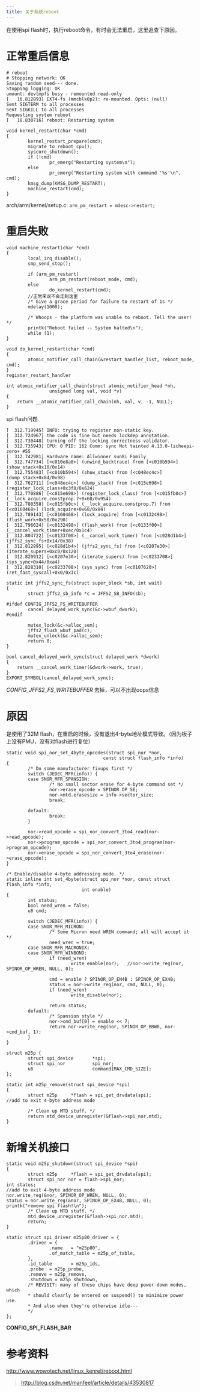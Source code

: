 ```yaml
---
title: 关于系统reboot
---
```


在使用spi flash时，执行reboot命令，有时会无法重启，这里追查下原因。

正常重启信息
============

    # reboot 
    # Stopping network: OK
    Saving random seed--- done.
    Stopping logging: OK
    umount: devtmpfs busy - remounted read-only
    [   16.812893] EXT4-fs (mmcblk0p2): re-mounted. Opts: (null)
    Sent SIGTERM to all processes
    Sent SIGKILL to all processes
    Requesting system reboot
    [   18.830716] reboot: Restarting system

~~~~ {.sourceCode .c}
void kernel_restart(char *cmd)
{
        kernel_restart_prepare(cmd);
        migrate_to_reboot_cpu();
        syscore_shutdown();
        if (!cmd)
                pr_emerg("Restarting system\n");
        else
                pr_emerg("Restarting system with command '%s'\n", cmd);
        kmsg_dump(KMSG_DUMP_RESTART);
        machine_restart(cmd);
}
~~~~

arch/arm/kernel/setup.c: `arm_pm_restart = mdesc->restart;`

重启失败
========

~~~~ {.sourceCode .c}
void machine_restart(char *cmd)
{       
        local_irq_disable();
        smp_send_stop();

        if (arm_pm_restart)
                arm_pm_restart(reboot_mode, cmd);
        else    
                do_kernel_restart(cmd);
        //正常来说不会走到这里
        /* Give a grace period for failure to restart of 1s */
        mdelay(1000);

        /* Whoops - the platform was unable to reboot. Tell the user! */
        printk("Reboot failed -- System halted\n");
        while (1);
}
~~~~

~~~~ {.sourceCode .c}
void do_kernel_restart(char *cmd)
{
        atomic_notifier_call_chain(&restart_handler_list, reboot_mode, cmd);
}
register_restart_handler
~~~~

~~~~ {.sourceCode .c}
int atomic_notifier_call_chain(struct atomic_notifier_head *nh,
                unsigned long val, void *v)
{
    return __atomic_notifier_call_chain(nh, val, v, -1, NULL);
}
~~~~

spi flash问题

    [  312.719945] INFO: trying to register non-static key.
    [  312.724967] the code is fine but needs lockdep annotation.
    [  312.730448] turning off the locking correctness validator.
    [  312.735943] CPU: 0 PID: 162 Comm: sync Not tainted 4.13.0-licheepi-zero+ #55
    [  312.742981] Hardware name: Allwinner sun8i Family
    [  312.747734] [<c010e8a8>] (unwind_backtrace) from [<c010b594>] (show_stack+0x10/0x14)
    [  312.755483] [<c010b594>] (show_stack) from [<c048ec4c>] (dump_stack+0x84/0x98)
    [  312.762711] [<c048ec4c>] (dump_stack) from [<c015e698>] (register_lock_class+0x3f8/0x624)
    [  312.770886] [<c015e698>] (register_lock_class) from [<c015fb0c>] (__lock_acquire.constprop.7+0x60/0x954)
    [  312.780358] [<c015fb0c>] (__lock_acquire.constprop.7) from [<c0160468>] (lock_acquire+0x68/0x84)
    [  312.789143] [<c0160468>] (lock_acquire) from [<c0132498>] (flush_work+0x50/0x290)
    [  312.796624] [<c0132498>] (flush_work) from [<c0133f00>] (__cancel_work_timer+0xec/0x1c4)
    [  312.804722] [<c0133f00>] (__cancel_work_timer) from [<c028d1b4>] (jffs2_sync_fs+0x14/0x38)
    [  312.812995] [<c028d1b4>] (jffs2_sync_fs) from [<c0207e30>] (iterate_supers+0xc0/0x120)
    [  312.820912] [<c0207e30>] (iterate_supers) from [<c0233708>] (sys_sync+0x44/0xa4)
    [  312.828310] [<c0233708>] (sys_sync) from [<c0107620>] (ret_fast_syscall+0x0/0x3c)

~~~~ {.sourceCode .c}
static int jffs2_sync_fs(struct super_block *sb, int wait)
{
        struct jffs2_sb_info *c = JFFS2_SB_INFO(sb);

#ifdef CONFIG_JFFS2_FS_WRITEBUFFER
        cancel_delayed_work_sync(&c->wbuf_dwork);
#endif

        mutex_lock(&c->alloc_sem);
        jffs2_flush_wbuf_pad(c);
        mutex_unlock(&c->alloc_sem);
        return 0;
}

bool cancel_delayed_work_sync(struct delayed_work *dwork)
{
    return __cancel_work_timer(&dwork->work, true);
}
EXPORT_SYMBOL(cancel_delayed_work_sync);
~~~~

*CONFIG\_JFFS2\_FS\_WRITEBUFFER* 去掉，可以不出现oops信息

原因
====

是使用了32M
flash，在重启的时候，没有退出4-byte地址模式导致。（因为板子上没有PMU，没有对flash进行复位）

~~~~ {.sourceCode .c}
static void spi_nor_set_4byte_opcodes(struct spi_nor *nor,
                                    const struct flash_info *info)
{
        /* Do some manufacturer fixups first */
        switch (JEDEC_MFR(info)) {
        case SNOR_MFR_SPANSION:
                /* No small sector erase for 4-byte command set */
                nor->erase_opcode = SPINOR_OP_SE;
                nor->mtd.erasesize = info->sector_size;
                break;

        default:
                break;
        }

        nor->read_opcode = spi_nor_convert_3to4_read(nor->read_opcode);
        nor->program_opcode = spi_nor_convert_3to4_program(nor->program_opcode);
        nor->erase_opcode = spi_nor_convert_3to4_erase(nor->erase_opcode);
}

/* Enable/disable 4-byte addressing mode. */
static inline int set_4byte(struct spi_nor *nor, const struct flash_info *info,
                            int enable)
{
        int status;
        bool need_wren = false;
        u8 cmd;

        switch (JEDEC_MFR(info)) {
        case SNOR_MFR_MICRON:
                /* Some Micron need WREN command; all will accept it */
                need_wren = true;
        case SNOR_MFR_MACRONIX:
        case SNOR_MFR_WINBOND:
                if (need_wren)
                        write_enable(nor);   //nor->write_reg(nor, SPINOR_OP_WREN, NULL, 0);

                cmd = enable ? SPINOR_OP_EN4B : SPINOR_OP_EX4B;
                status = nor->write_reg(nor, cmd, NULL, 0);
                if (need_wren)
                        write_disable(nor);

                return status;
        default:
                /* Spansion style */
                nor->cmd_buf[0] = enable << 7;
                return nor->write_reg(nor, SPINOR_OP_BRWR, nor->cmd_buf, 1);
        }
}
~~~~

~~~~ {.sourceCode .c}
struct m25p {
        struct spi_device       *spi;
        struct spi_nor          spi_nor;
        u8                      command[MAX_CMD_SIZE];
};
~~~~

~~~~ {.sourceCode .c}
static int m25p_remove(struct spi_device *spi)
{
        struct m25p     *flash = spi_get_drvdata(spi);
//add to exit 4-byte address mode

        /* Clean up MTD stuff. */
        return mtd_device_unregister(&flash->spi_nor.mtd);
}
~~~~

新增关机接口
============

~~~~ {.sourceCode .c}
static void m25p_shutdown(struct spi_device *spi)
{               
        struct m25p     *flash = spi_get_drvdata(spi);
        struct spi_nor nor = flash->spi_nor;
int status;             
//add to exit 4-byte address mode       
nor.write_reg(&nor, SPINOR_OP_WREN, NULL, 0);
status = nor.write_reg(&nor, SPINOR_OP_EX4B, NULL, 0);
printk("remove spi flash!\n"); 
        /* Clean up MTD stuff. */
        mtd_device_unregister(&flash->spi_nor.mtd);
        return;         
}   
~~~~

~~~~ {.sourceCode .c}
static struct spi_driver m25p80_driver = {
        .driver = {
                .name   = "m25p80",
                .of_match_table = m25p_of_table,
        },
        .id_table       = m25p_ids,
        .probe  = m25p_probe,
        .remove = m25p_remove,
        .shutdown = m25p_shutdown,
        /* REVISIT: many of these chips have deep power-down modes, which
        * should clearly be entered on suspend() to minimize power use.
        * And also when they're otherwise idle---
        */
};
~~~~

**CONFIG\_SPI\_FLASH\_BAR**

参考资料
========

<http://www.wowotech.net/linux_kenrel/reboot.html>

> <http://blog.csdn.net/manfeel/article/details/43530817>
